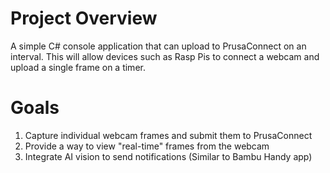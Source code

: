 # Project Overview
A simple C# console application that can upload to PrusaConnect on an interval. This will allow devices such as Rasp Pis to connect a webcam and upload a single frame on a timer.

# Goals
1) Capture individual webcam frames and submit them to PrusaConnect
2) Provide a way to view "real-time" frames from the webcam
3) Integrate AI vision to send notifications (Similar to Bambu Handy app)
